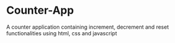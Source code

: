 # Counter-App
A counter application containing increment, decrement and reset functionalities using html, css and javascript
